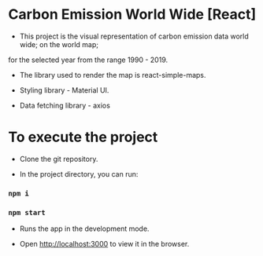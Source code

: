 # Carbon Emission World Wide [React]

- This project is the visual representation of carbon emission data world wide; on the world map;

for the selected year from the range 1990 - 2019.

- The library used to render the map is react-simple-maps.

- Styling library - Material UI.

- Data fetching library - axios

# To execute the project

- Clone the git repository.

- In the project directory, you can run:

### `npm i`

### `npm start`

- Runs the app in the development mode.

- Open [http://localhost:3000](http://localhost:3000) to view it in the browser.
